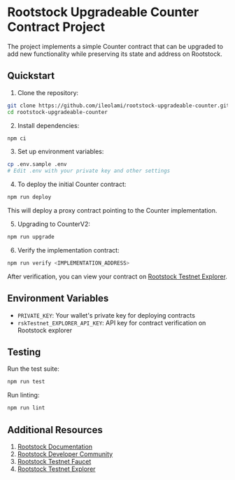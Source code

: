 # Rootstock Upgradeable Counter Contract Project

The project implements a simple Counter contract that can be upgraded to add new functionality while preserving its state and address on Rootstock.

## Quickstart

1. Clone the repository:

```bash
git clone https://github.com/ileolami/rootstock-upgradeable-counter.git
cd rootstock-upgradeable-counter
```

2. Install dependencies:

```bash
npm ci
```

3. Set up environment variables:

```bash
cp .env.sample .env
# Edit .env with your private key and other settings
```

4. To deploy the initial Counter contract:

```bash
npm run deploy
```

This will deploy a proxy contract pointing to the Counter implementation.

5. Upgrading to CounterV2:

```bash
npm run upgrade
```

6. Verify the implementation contract:

```bash
npm run verify <IMPLEMENTATION_ADDRESS>
```

After verification, you can view your contract on [Rootstock Testnet Explorer](https://rootstock-testnet.blockscout.com/).

## Environment Variables

- `PRIVATE_KEY`: Your wallet's private key for deploying contracts
- `rskTestnet_EXPLORER_API_KEY`: API key for contract verification on Rootstock explorer

## Testing

Run the test suite:

```bash
npm run test
```

Run linting:

```bash
npm run lint
```

## Additional Resources

1. [Rootstock Documentation](https://dev.rootstock.io/)
2. [Rootstock Developer Community](http://discord.gg/rootstock)
3. [Rootstock Testnet Faucet](https://faucet.rootstock.io/)
4. [Rootstock Testnet Explorer](https://rootstock-testnet.blockscout.com/)
